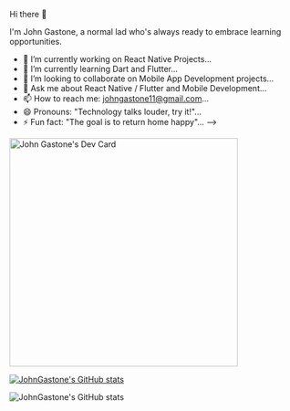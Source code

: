 Hi there 👋

I'm John Gastone, a normal lad who's always ready to embrace learning opportunities.

- 🔭 I’m currently working on React Native Projects...
- 🌱 I’m currently learning Dart and Flutter...
- 👯 I’m looking to collaborate on Mobile App Development projects...
- 💬 Ask me about React Native / Flutter and Mobile Development...
- 📫 How to reach me: johngastone11@gmail.com...
- 😄 Pronouns: "Technology talks louder, try it!"...
- ⚡ Fun fact: "The goal is to return home happy"...
-->

<a href="https://app.daily.dev/John_Gastone"><img src="https://api.daily.dev/devcards/28fc1a291e944d83b2647e76359f0882.png?r=upo" width="400" alt="John Gastone's Dev Card"/></a>

[![JohnGastone's GitHub stats](https://github-readme-stats.vercel.app/api?username=johngastone)](https://github.com/johngastone/github-readme-stats)

![JohnGastone's GitHub stats](https://github-readme-stats.vercel.app/api?username=johngastone&count_private=true&show_icons=true&theme=radical)

